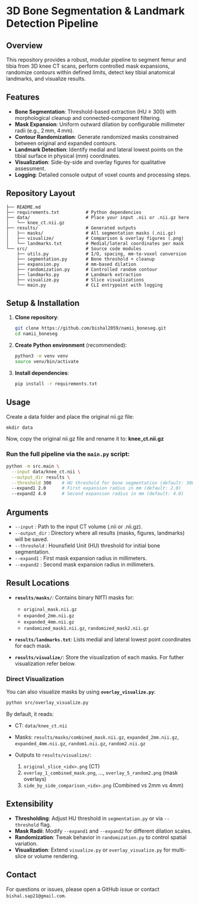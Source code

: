 # 3D Bone Segmentation & Landmark Detection Pipeline

## Overview

This repository provides a robust, modular pipeline to segment femur and tibia from 3D knee CT scans, perform controlled mask expansions, randomize contours within defined limits, detect key tibial anatomical landmarks, and visualize results. 

## Features

* **Bone Segmentation**: Threshold-based extraction (HU ≥ 300) with morphological cleanup and connected-component filtering.
* **Mask Expansion**: Uniform outward dilation by configurable millimeter radii (e.g., 2 mm, 4 mm).
* **Contour Randomization**: Generate randomized masks constrained between original and expanded contours.
* **Landmark Detection**: Identify medial and lateral lowest points on the tibial surface in physical (mm) coordinates.
* **Visualization**: Side-by-side and overlay figures for qualitative assessment.
* **Logging**: Detailed console output of voxel counts and processing steps.

## Repository Layout

```plaintext
├── README.md
├── requirements.txt          # Python dependencies
├── data/                     # Place your input .nii or .nii.gz here
│   └── knee_ct.nii.gz
├── results/                  # Generated outputs
│   ├── masks/                # All segmentation masks (.nii.gz)
│   ├── visualize/            # Comparison & overlay figures (.png)
│   └── landmarks.txt         # Medial/lateral coordinates per mask
└── src/                      # Source code modules
    ├── utils.py              # I/O, spacing, mm-to-voxel conversion
    ├── segmentation.py       # Bone threshold + cleanup
    ├── expansion.py          # mm-based dilation
    ├── randomization.py      # Controlled random contour
    ├── landmarks.py          # Landmark extraction
    ├── visualize.py          # Slice visualizations
    └── main.py               # CLI entrypoint with logging
```

## Setup & Installation

1. **Clone repository**:

   ```bash
   git clone https://github.com/bishal2059/namii_boneseg.git
   cd namii_boneseg
   ```
2. **Create Python environment** (recommended):

   ```bash
   python3 -m venv venv
   source venv/bin/activate
   ```
3. **Install dependencies**:

   ```bash
   pip install -r requirements.txt
   ```

## Usage

Create a data folder and place the original nii.gz file:
```
mkdir data
```
Now, copy the original nii.gz file and rename it to: **knee_ct.nii.gz**

### Run the full pipeline via the `main.py` script:

```bash
python -m src.main \
  --input data/knee_ct.nii \
  --output_dir results \
  --threshold 300    # HU threshold for bone segmentation (default: 300)
  --expand1 2.0      # First expansion radius in mm (default: 2.0)
  --expand2 4.0      # Second expansion radius in mm (default: 4.0)
```

## Arguments

* `--input`      : Path to the input CT volume (.nii or .nii.gz).
* `--output_dir` : Directory where all results (masks, figures, landmarks) will be saved.
* `--threshold`  : Hounsfield Unit (HU) threshold for initial bone segmentation.
* `--expand1`    : First mask expansion radius in millimeters.
* `--expand2`    : Second mask expansion radius in millimeters.

## Result Locations

* **`results/masks/`**: Contains binary NIfTI masks for:

  * `original_mask.nii.gz`
  * `expanded_2mm.nii.gz`
  * `expanded_4mm.nii.gz`
  * `randomized_mask1.nii.gz`, `randomized_mask2.nii.gz`

* **`results/landmarks.txt`**: Lists medial and lateral lowest point coordinates for each mask.

* **`results/visualize/`**: Store the visualization of each masks. For futher visualization refer below.


### Direct Visualization

You can also visualize masks by using **`overlay_visualize.py`**:

```bash
python src/overlay_visualize.py
```

By default, it reads:

* CT: `data/knee_ct.nii`
* Masks: `results/masks/combined_mask.nii.gz`, `expanded_2mm.nii.gz`, `expanded_4mm.nii.gz`, `random1.nii.gz`, `random2.nii.gz`
* Outputs to `results/visualize/`:

  1. `original_slice_<idx>.png` (CT)
  2. `overlay_1_combined_mask.png`, ..., `overlay_5_random2.png` (mask overlays)
  3. `side_by_side_comparison_<idx>.png` (Combined vs 2mm vs 4mm)

## Extensibility

* **Thresholding**: Adjust HU threshold in `segmentation.py` or via `--threshold` flag.
* **Mask Radii**: Modify `--expand1` and `--expand2` for different dilation scales.
* **Randomization**: Tweak behavior in `randomization.py` to control spatial variation.
* **Visualization**: Extend `visualize.py` or `overlay_visualize.py` for multi-slice or volume rendering.


## Contact

For questions or issues, please open a GitHub issue or contact `bishal.sap21@gmail.com`.
